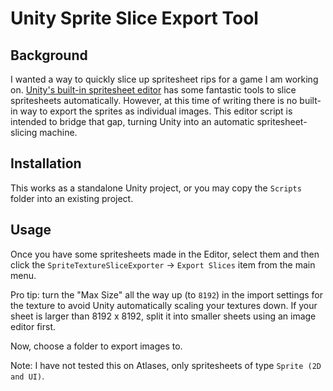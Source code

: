 # Unity Sprite Slice Export Tool
## Background
I wanted a way to quickly slice up spritesheet rips for a game I am working on. [Unity's built-in spritesheet editor](https://docs.unity3d.com/Manual/SpriteEditor.html) has some fantastic tools to slice spritesheets automatically. However, at this time of writing there is no built-in way to export the sprites as individual images. This editor script is intended to bridge that gap, turning Unity into an automatic spritesheet-slicing machine.

## Installation
This works as a standalone Unity project, or you may copy the `Scripts` folder into an existing project.

## Usage
Once you have some spritesheets made in the Editor, select them and then click the `SpriteTextureSliceExporter` -> `Export Slices` item from the main menu.

Pro tip: turn the "Max Size" all the way up (to `8192`) in the import settings for the texture to avoid Unity automatically scaling your textures down. If your sheet is larger than 8192 x 8192, split it into smaller sheets using an image editor first.

Now, choose a folder to export images to.

Note: I have not tested this on Atlases, only spritesheets of type `Sprite (2D and UI)`.